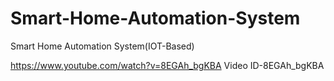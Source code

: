 # Smart-Home-Automation-System
Smart Home Automation System(IOT-Based)

https://www.youtube.com/watch?v=8EGAh_bgKBA
Video ID-8EGAh_bgKBA
